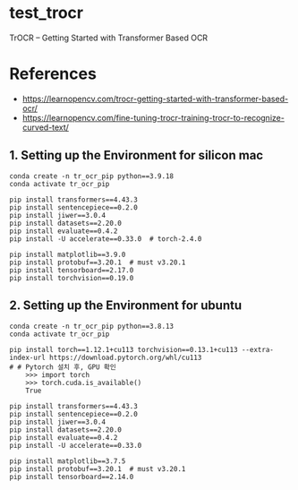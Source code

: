 # test_trocr
TrOCR – Getting Started with Transformer Based OCR

# References
* https://learnopencv.com/trocr-getting-started-with-transformer-based-ocr/
* https://learnopencv.com/fine-tuning-trocr-training-trocr-to-recognize-curved-text/

## 1. Setting up the Environment for silicon mac 
    conda create -n tr_ocr_pip python==3.9.18
    conda activate tr_ocr_pip
    
    pip install transformers==4.43.3
    pip install sentencepiece==0.2.0
    pip install jiwer==3.0.4
    pip install datasets==2.20.0
    pip install evaluate==0.4.2
    pip install -U accelerate==0.33.0  # torch-2.4.0

    pip install matplotlib==3.9.0
    pip install protobuf==3.20.1  # must v3.20.1
    pip install tensorboard==2.17.0
    pip install torchvision==0.19.0

## 2. Setting up the Environment for ubuntu 
    conda create -n tr_ocr_pip python==3.8.13
    conda activate tr_ocr_pip
    
    pip install torch==1.12.1+cu113 torchvision==0.13.1+cu113 --extra-index-url https://download.pytorch.org/whl/cu113
    # # Pytorch 설치 후, GPU 확인
        >>> import torch
        >>> torch.cuda.is_available()
        True

    pip install transformers==4.43.3
    pip install sentencepiece==0.2.0
    pip install jiwer==3.0.4
    pip install datasets==2.20.0
    pip install evaluate==0.4.2
    pip install -U accelerate==0.33.0

    pip install matplotlib==3.7.5
    pip install protobuf==3.20.1  # must v3.20.1
    pip install tensorboard==2.14.0
